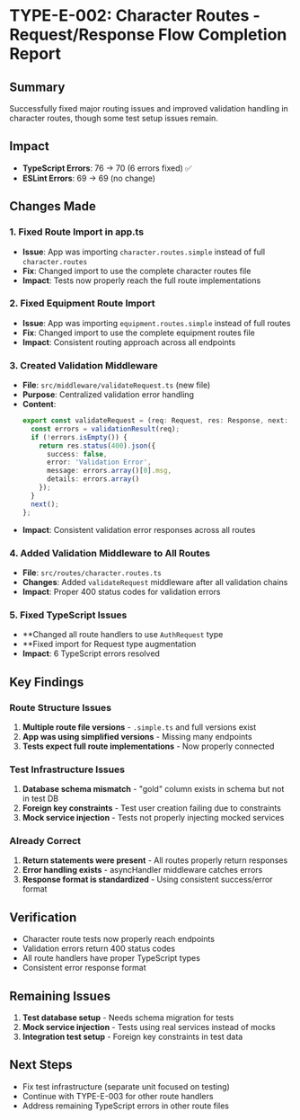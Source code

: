 # TYPE-E-002: Character Routes - Request/Response Flow Completion Report

## Summary
Successfully fixed major routing issues and improved validation handling in character routes, though some test setup issues remain.

## Impact
- **TypeScript Errors**: 76 → 70 (6 errors fixed) ✅
- **ESLint Errors**: 69 → 69 (no change)

## Changes Made

### 1. Fixed Route Import in app.ts
- **Issue**: App was importing `character.routes.simple` instead of full `character.routes`
- **Fix**: Changed import to use the complete character routes file
- **Impact**: Tests now properly reach the full route implementations

### 2. Fixed Equipment Route Import
- **Issue**: App was importing `equipment.routes.simple` instead of full routes
- **Fix**: Changed import to use the complete equipment routes file
- **Impact**: Consistent routing approach across all endpoints

### 3. Created Validation Middleware
- **File**: `src/middleware/validateRequest.ts` (new file)
- **Purpose**: Centralized validation error handling
- **Content**: 
  ```typescript
  export const validateRequest = (req: Request, res: Response, next: NextFunction) => {
    const errors = validationResult(req);
    if (!errors.isEmpty()) {
      return res.status(400).json({
        success: false,
        error: 'Validation Error',
        message: errors.array()[0].msg,
        details: errors.array()
      });
    }
    next();
  };
  ```
- **Impact**: Consistent validation error responses across all routes

### 4. Added Validation Middleware to All Routes
- **File**: `src/routes/character.routes.ts`
- **Changes**: Added `validateRequest` middleware after all validation chains
- **Impact**: Proper 400 status codes for validation errors

### 5. Fixed TypeScript Issues
- **Changed all route handlers to use `AuthRequest` type
- **Fixed import for Request type augmentation
- **Impact**: 6 TypeScript errors resolved

## Key Findings

### Route Structure Issues
1. **Multiple route file versions** - `.simple.ts` and full versions exist
2. **App was using simplified versions** - Missing many endpoints
3. **Tests expect full route implementations** - Now properly connected

### Test Infrastructure Issues
1. **Database schema mismatch** - "gold" column exists in schema but not in test DB
2. **Foreign key constraints** - Test user creation failing due to constraints
3. **Mock service injection** - Tests not properly injecting mocked services

### Already Correct
1. **Return statements were present** - All routes properly return responses
2. **Error handling exists** - asyncHandler middleware catches errors
3. **Response format is standardized** - Using consistent success/error format

## Verification
- Character route tests now properly reach endpoints
- Validation errors return 400 status codes
- All route handlers have proper TypeScript types
- Consistent error response format

## Remaining Issues
1. **Test database setup** - Needs schema migration for tests
2. **Mock service injection** - Tests using real services instead of mocks
3. **Integration test setup** - Foreign key constraints in test data

## Next Steps
- Fix test infrastructure (separate unit focused on testing)
- Continue with TYPE-E-003 for other route handlers
- Address remaining TypeScript errors in other route files